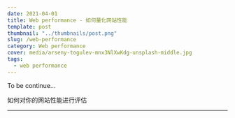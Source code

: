 ```yaml
---
date: 2021-04-01
title: Web performance - 如何量化网站性能
template: post
thumbnail: "../thumbnails/post.png"
slug: /web-performance
category: Web performance
cover: media/arseny-togulev-mnx3NlXwKdg-unsplash-middle.jpg
tags:
  - web performance
---
```


To be continue...

如何对你的网站性能进行评估

---

